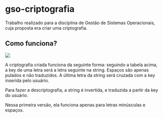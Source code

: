 # gso-criptografia

Trabalho realizado para a disciplina de Gestão de Sistemas Operacionais, cuja proposta era criar uma criptografia.

## Como funciona?

![](https://upload.wikimedia.org/wikipedia/commons/9/9a/Vigen%C3%A8re_square_shading.svg)

A criptografia criada funciona da seguinte forma: seguindo a tabela acima, a key de uma letra será a letra seguinte na string. Espaços são apenas pulados e não traduzidos. A última letra da string será cruzada com a key inserida pelo usuário.

Para fazer a descriptografia, a string é invertida, e traduzida a partir da key do usuário.

Nessa primeira versão, ela funciona apenas para letras minúsculas e espaços.
